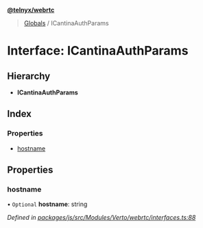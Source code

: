 **[@telnyx/webrtc](../README.md)**

> [Globals](../README.md) / ICantinaAuthParams

# Interface: ICantinaAuthParams

## Hierarchy

* **ICantinaAuthParams**

## Index

### Properties

* [hostname](icantinaauthparams.md#hostname)

## Properties

### hostname

• `Optional` **hostname**: string

*Defined in [packages/js/src/Modules/Verto/webrtc/interfaces.ts:88](https://github.com/team-telnyx/webrtc/blob/main/packages/js/src/Modules/Verto/webrtc/interfaces.ts#L88)*
